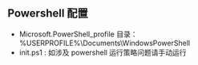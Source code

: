 ## Powershell 配置

- Microsoft.PowerShell_profile 目录： %USERPROFILE%\Documents\WindowsPowerShell
- init.ps1 : 如涉及 powershell 运行策略问题请手动运行